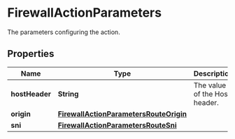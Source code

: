 

# FirewallActionParameters

The parameters configuring the action.

## Properties

| Name | Type | Description | Notes |
|------------ | ------------- | ------------- | -------------|
|**hostHeader** | **String** | The value of the Host header. |  [optional] |
|**origin** | [**FirewallActionParametersRouteOrigin**](FirewallActionParametersRouteOrigin.md) |  |  [optional] |
|**sni** | [**FirewallActionParametersRouteSni**](FirewallActionParametersRouteSni.md) |  |  [optional] |



